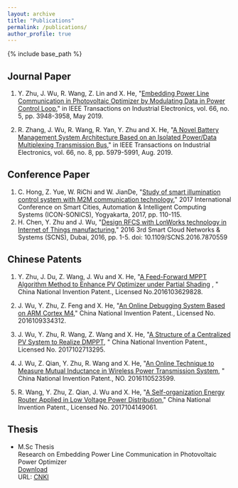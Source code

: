 ```yaml
---
layout: archive
title: "Publications"
permalink: /publications/
author_profile: true
---
```

{% include base_path %}

## Journal Paper
1. Y. Zhu, J. Wu, R. Wang, Z. Lin and X. He, "[Embedding Power Line Communication in Photovoltaic Optimizer by Modulating Data in Power Control Loop](https://ieeexplore.ieee.org/document/8365138)," in IEEE Transactions on Industrial Electronics, vol. 66, no. 5, pp. 3948-3958, May 2019.<br>

2. R. Zhang, J. Wu, R. Wang, R. Yan, Y. Zhu and X. He, "[A Novel Battery Management System Architecture Based on an Isolated Power/Data Multiplexing Transmission Bus](https://ieeexplore.ieee.org/document/8482491)," in IEEE Transactions on Industrial Electronics, vol. 66, no. 8, pp. 5979-5991, Aug. 2019.<br>


## Conference Paper
1.  C. Hong, Z. Yue, W. RiChi and W. JianDe, "[Study of smart illumination control system with M2M communication technology](https://ieeexplore.ieee.org/document/8267831)," 2017 International Conference on Smart Cities, Automation & Intelligent Computing Systems (ICON-SONICS), Yogyakarta, 2017, pp. 110-115.<br>
2.  H. Chen, Y. Zhu and J. Wu, "[Design RFCS with LonWorks technology in Internet of Things manufacturing](https://ieeexplore.ieee.org/document/7870559)," 2016 3rd Smart Cloud Networks & Systems (SCNS), Dubai, 2016, pp. 1-5.
doi: 10.1109/SCNS.2016.7870559<br>

## Chinese Patents
1. Y. Zhu, J. Du, Z. Wang, J. Wu and X. He, "[A Feed-Forward MPPT Algorithm Method to Enhance PV Optimizer under Partial Shading](http://www.soopat.com/Patent/201610362982)
, " China National Invention Patent., Licensed No.2016103629828.  
   
2. J. Wu, Y. Zhu, Z. Feng and X. He, "[An Online Debugging System Based on ARM Cortex M4](http://www.soopat.com/Patent/201610933431)," China National Invention Patent., Licensed No. 2016109334312.  

3. J. Wu, Y. Zhu, R. Wang, Z. Wang and X. He, "[A Structure of a Centralized PV System to Realize DMPPT](http://www.soopat.com/Patent/201710271329?lx=FMSQ), " China National Invention Patent., Licensed No. 2017102713295.  

4. J. Wu, Z. Qian, Y. Zhu, R. Wang and X. He, "[An Online Technique to Measure Mutual Inductance in Wireless Power Transmission System](http://www.soopat.com/Patent/201611052359), " China National Invention Patent., NO. 2016110523599.  

5. R. Wang, Y. Zhu, Z. Qian, J. Wu and X. He, "[A Self-organization Energy Router Applied in Low Voltage Power Distribution](http://www.soopat.com/Patent/201710414906)," China National Invention Patent., Licensed No. 2017104149061.  <br>   

## Thesis

* M.Sc Thesis  
  Research on Embedding Power Line Communication in Photovoltaic Power Optimizer  
  [Download](http://yuezhu71.github.io/personal-website//files/Master_Thesis_Chinese_Ver.pdf)  
  URL: [CNKI](https://kns.cnki.net/KCMS/detail/detail.aspx?dbcode=CMFD&dbname=CMFDTEMP&filename=1019118016.nh&v=MTY3NTRFYlBJUjhlWDFMdXhZUzdEaDFUM3FUcldNMUZyQ1VSTE9mWU9ScEZDam5VTHZOVkYyNkY3SzVGdEhOcVo=)